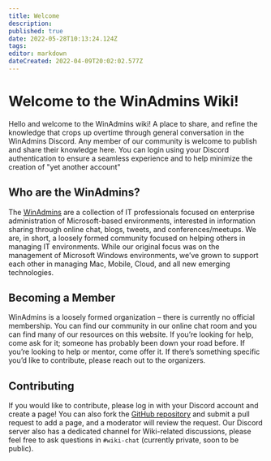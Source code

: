 ```yaml
---
title: Welcome
description: 
published: true
date: 2022-05-28T10:13:24.124Z
tags: 
editor: markdown
dateCreated: 2022-04-09T20:02:02.577Z
---
```


# Welcome to the WinAdmins Wiki!

Hello and welcome to the WinAdmins wiki! A place to share, and refine the knowledge that crops up overtime through general conversation in the WinAdmins Discord. Any member of our community is welcome to publish and share their knowledge here. You can login using your Discord authentication to ensure a seamless experience and to help minimize the creation of "yet another account"

## Who are the WinAdmins?

The [WinAdmins](https://winadmins.io) are a collection of IT professionals focused on enterprise administration of Microsoft-based environments, interested in information sharing through online chat, blogs, tweets, and conferences/meetups. We are, in short, a loosely formed community focused on helping others in managing IT environments. While our original focus was on the management of Microsoft Windows environments, we’ve grown to support each other in managing Mac, Mobile, Cloud, and all new emerging technologies.

## Becoming a Member

WinAdmins is a loosely formed organization – there is currently no official membership. You can find our community in our online chat room and you can find many of our resources on this website. If you’re looking for help, come ask for it; someone has probably been down your road before. If you’re looking to help or mentor, come offer it. If there’s something specific you’d like to contribute, please reach out to the organizers.

## Contributing

If you would like to contribute, please log in with your Discord account and create a page! You can also fork the [GitHub repository](https://github.com/windows-admins/Wiki) and submit a pull request to add a page, and a moderator will review the request. Our Discord server also has a dedicated channel for Wiki-related discussions, please feel free to ask questions in `#wiki-chat` (currently private, soon to be public).
